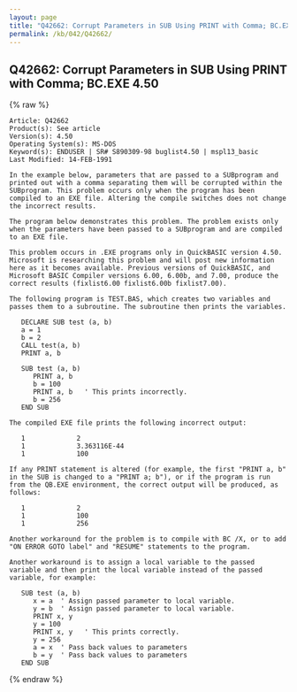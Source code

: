 ```yaml
---
layout: page
title: "Q42662: Corrupt Parameters in SUB Using PRINT with Comma; BC.EXE 4.50"
permalink: /kb/042/Q42662/
---
```


## Q42662: Corrupt Parameters in SUB Using PRINT with Comma; BC.EXE 4.50

{% raw %}

	Article: Q42662
	Product(s): See article
	Version(s): 4.50
	Operating System(s): MS-DOS
	Keyword(s): ENDUSER | SR# S890309-98 buglist4.50 | mspl13_basic
	Last Modified: 14-FEB-1991
	
	In the example below, parameters that are passed to a SUBprogram and
	printed out with a comma separating them will be corrupted within the
	SUBprogram. This problem occurs only when the program has been
	compiled to an EXE file. Altering the compile switches does not change
	the incorrect results.
	
	The program below demonstrates this problem. The problem exists only
	when the parameters have been passed to a SUBprogram and are compiled
	to an EXE file.
	
	This problem occurs in .EXE programs only in QuickBASIC version 4.50.
	Microsoft is researching this problem and will post new information
	here as it becomes available. Previous versions of QuickBASIC, and
	Microsoft BASIC Compiler versions 6.00, 6.00b, and 7.00, produce the
	correct results (fixlist6.00 fixlist6.00b fixlist7.00).
	
	The following program is TEST.BAS, which creates two variables and
	passes them to a subroutine. The subroutine then prints the variables.
	
	   DECLARE SUB test (a, b)
	   a = 1
	   b = 2
	   CALL test(a, b)
	   PRINT a, b
	
	   SUB test (a, b)
	      PRINT a, b
	      b = 100
	      PRINT a, b   ' This prints incorrectly.
	      b = 256
	   END SUB
	
	The compiled EXE file prints the following incorrect output:
	
	   1             2
	   1             3.363116E-44
	   1             100
	
	If any PRINT statement is altered (for example, the first "PRINT a, b"
	in the SUB is changed to a "PRINT a; b"), or if the program is run
	from the QB.EXE environment, the correct output will be produced, as
	follows:
	
	   1             2
	   1             100
	   1             256
	
	Another workaround for the problem is to compile with BC /X, or to add
	"ON ERROR GOTO label" and "RESUME" statements to the program.
	
	Another workaround is to assign a local variable to the passed
	variable and then print the local variable instead of the passed
	variable, for example:
	
	   SUB test (a, b)
	      x = a  ' Assign passed parameter to local variable.
	      y = b  ' Assign passed parameter to local variable.
	      PRINT x, y
	      y = 100
	      PRINT x, y   ' This prints correctly.
	      y = 256
	      a = x  ' Pass back values to parameters
	      b = y  ' Pass back values to parameters
	   END SUB

{% endraw %}
